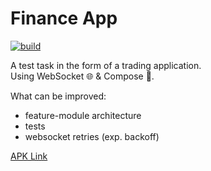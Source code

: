 # Finance App
[![build](https://github.com/iartr/FinanceTestApp/actions/workflows/build.yml/badge.svg)](https://github.com/iartr/FinanceTestApp/actions/workflows/build.yml)   
      
A test task in the form of a trading application.     
Using WebSocket 🌐 & Compose 🎨.
      
What can be improved:
- feature-module architecture
- tests
- websocket retries (exp. backoff)

[APK Link](https://example.com)